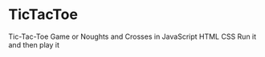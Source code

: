 # TicTacToe
Tic-Tac-Toe Game or Noughts and Crosses in JavaScript HTML CSS
Run it and then play it 
